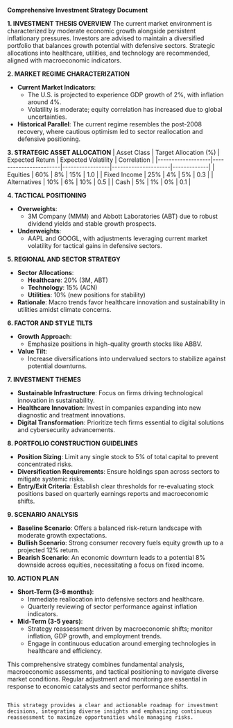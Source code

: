 **Comprehensive Investment Strategy Document**

**1. INVESTMENT THESIS OVERVIEW**
The current market environment is characterized by moderate economic growth alongside persistent inflationary pressures. Investors are advised to maintain a diversified portfolio that balances growth potential with defensive sectors. Strategic allocations into healthcare, utilities, and technology are recommended, aligned with macroeconomic indicators.

**2. MARKET REGIME CHARACTERIZATION**
- **Current Market Indicators**: 
   - The U.S. is projected to experience GDP growth of 2%, with inflation around 4%.
   - Volatility is moderate; equity correlation has increased due to global uncertainties.
- **Historical Parallel**: The current regime resembles the post-2008 recovery, where cautious optimism led to sector reallocation and defensive positioning.

**3. STRATEGIC ASSET ALLOCATION**
| Asset Class       | Target Allocation (%) | Expected Return | Expected Volatility | Correlation |
|-------------------|-----------------------|-----------------|---------------------|-------------|
| Equities          | 60%                   | 8%              | 15%                 | 1.0         |
| Fixed Income      | 25%                   | 4%              | 5%                  | 0.3         |
| Alternatives      | 10%                   | 6%              | 10%                 | 0.5         |
| Cash              | 5%                    | 1%              | 0%                  | 0.1         |

**4. TACTICAL POSITIONING**
- **Overweights**:
   - 3M Company (MMM) and Abbott Laboratories (ABT) due to robust dividend yields and stable growth prospects.
- **Underweights**:
   - AAPL and GOOGL, with adjustments leveraging current market volatility for tactical gains in defensive sectors.

**5. REGIONAL AND SECTOR STRATEGY**
- **Sector Allocations**:
   - **Healthcare**: 20% (3M, ABT)
   - **Technology**: 15% (ACN)
   - **Utilities**: 10% (new positions for stability)
- **Rationale**: Macro trends favor healthcare innovation and sustainability in utilities amidst climate concerns.

**6. FACTOR AND STYLE TILTS**
- **Growth Approach**:
   - Emphasize positions in high-quality growth stocks like ABBV.
- **Value Tilt**:
   - Increase diversifications into undervalued sectors to stabilize against potential downturns.

**7. INVESTMENT THEMES**
- **Sustainable Infrastructure**: Focus on firms driving technological innovation in sustainability.
- **Healthcare Innovation**: Invest in companies expanding into new diagnostic and treatment innovations.
- **Digital Transformation**: Prioritize tech firms essential to digital solutions and cybersecurity advancements.

**8. PORTFOLIO CONSTRUCTION GUIDELINES**
- **Position Sizing**: Limit any single stock to 5% of total capital to prevent concentrated risks.
- **Diversification Requirements**: Ensure holdings span across sectors to mitigate systemic risks.
- **Entry/Exit Criteria**: Establish clear thresholds for re-evaluating stock positions based on quarterly earnings reports and macroeconomic shifts.

**9. SCENARIO ANALYSIS**
- **Baseline Scenario**: Offers a balanced risk-return landscape with moderate growth expectations.
- **Bullish Scenario**: Strong consumer recovery fuels equity growth up to a projected 12% return.
- **Bearish Scenario**: An economic downturn leads to a potential 8% downside across equities, necessitating a focus on fixed income.

**10. ACTION PLAN**
- **Short-Term (3-6 months)**: 
   - Immediate reallocation into defensive sectors and healthcare.
   - Quarterly reviewing of sector performance against inflation indicators.
- **Mid-Term (3-5 years)**:
   - Strategy reassessment driven by macroeconomic shifts; monitor inflation, GDP growth, and employment trends.
   - Engage in continuous education around emerging technologies in healthcare and efficiency.

This comprehensive strategy combines fundamental analysis, macroeconomic assessments, and tactical positioning to navigate diverse market conditions. Regular adjustment and monitoring are essential in response to economic catalysts and sector performance shifts.
``` 

This strategy provides a clear and actionable roadmap for investment decisions, integrating diverse insights and emphasizing continuous reassessment to maximize opportunities while managing risks.